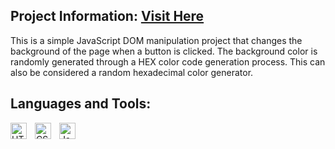 ## Project Information: [Visit Here](https://basicwebjsprojects.netlify.app/2.%20random%20hex%20background%20generator/)

This is a simple JavaScript DOM manipulation project that changes the background of the page when a button is clicked. The background color is randomly generated through a HEX color code generation process. This can also be considered a random hexadecimal color generator.

## Languages and Tools:

<img align="left" alt="HTML5" width="26px" src="https://cdn.jsdelivr.net/gh/devicons/devicon/icons/html5/html5-original.svg" style="padding-right:10px;" />
<img align="left" alt="CSS3" width="26px" src="https://cdn.jsdelivr.net/gh/devicons/devicon/icons/css3/css3-original.svg" style="padding-right:10px;" />
<img align="left" alt="JavaScript" width="26px" src="https://cdn.jsdelivr.net/gh/devicons/devicon/icons/javascript/javascript-original.svg" style="padding-right:10px;" />
